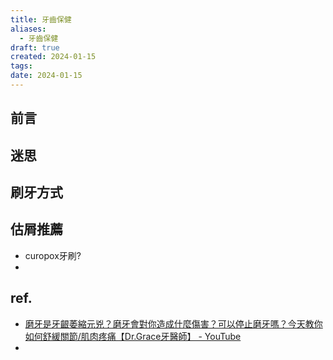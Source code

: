 ```yaml
---
title: 牙齒保健
aliases:
  - 牙齒保健
draft: true
created: 2024-01-15
tags:
date: 2024-01-15
---
```

## 前言
## 迷思
## 刷牙方式
## 估屑推薦
- curopox牙刷?
- 
## 
## ref.
- [磨牙是牙齦萎縮元兇？磨牙會對你造成什麼傷害？可以停止磨牙嗎？今天教你如何舒緩關節/肌肉疼痛【Dr.Grace牙醫師】 - YouTube](https://youtu.be/UkbwcsKmxoU)
- 